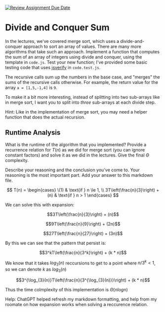 [![Review Assignment Due Date](https://classroom.github.com/assets/deadline-readme-button-24ddc0f5d75046c5622901739e7c5dd533143b0c8e959d652212380cedb1ea36.svg)](https://classroom.github.com/a/E1vcEWuv)
# Divide and Conquer Sum

In the lectures, we've covered merge sort, which uses a divide-and-conquer
approach to sort an array of values. There are many more algorithms that take
such an approach. Implement a function that computes the sum of an array of
integers using divide and conquer, using the template in `code.js`. Test your
new function; I've provided some basic testing code that uses
[jsverify](https://jsverify.github.io/) in `code.test.js`.

The recursive calls sum up the numbers in the base case, and "merges" the sums
of the recursive calls otherwise. For example, the return value for the array `a
= [1,5,-1,4]` is `9`.

To make it a bit more interesting, instead of splitting into two sub-arrays like
in merge sort, I want you to split into *three* sub-arrays at each divide step.

Hint: Like in the implementation of merge sort, you may need a helper function
that does the actual recursion.

## Runtime Analysis

What is the runtime of the algorithm that you implemented? Provide a recurrence
relation for $T(n)$ as we did for merge sort (you can ignore constant factors)
and solve it as we did in the lectures. Give the final $\Theta$ complexity.

Describe your reasoning and the conclusion you've come to. Your reasoning is the
most important part. Add your answer to this markdown file.

$$
T(n) = 
\begin{cases} 
\(1) & \text{if } n \le 1, \\
3T\left(\frac{n}{3}\right) + (n) & \text{if } n > 1
\end{cases}
$$

We can solve this with expansion:

$$3T\left(\frac{n}{3}\right) + (n)$$

$$9T\left(\frac{n}{9}\right) + (2n)$$

$$27T\left(\frac{n}{27}\right) + (3n)$$

By this we can see that the pattern that persist is: 

$$3^kT\left(\frac{n}{3^k}\right) + (k * n)$$

We know that it takes $log_{3}(n)$ reccursions to get to a point where $n/3^k < 1$, so we can denote $k$ as $log_{3}(n)$

$$3^{\log_{3}(n)}T\left(\frac{n}{3^{\log_{3}(n)}}\right) + (k * n)$$




Thus the time colmplexity of this implementation is $\Theta(n log n)$

Help: ChatGPT helped refresh my markdown formatting, and help from my roomate on how expansion works when solving a reccurence relation.
